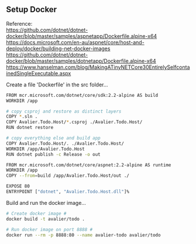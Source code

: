 
## Setup Docker

Reference:   
https://github.com/dotnet/dotnet-docker/blob/master/samples/aspnetapp/Dockerfile.alpine-x64   
https://docs.microsoft.com/en-au/aspnet/core/host-and-deploy/docker/building-net-docker-images   
https://github.com/dotnet/dotnet-docker/blob/master/samples/dotnetapp/Dockerfile.alpine-x64   
https://www.hanselman.com/blog/MakingATinyNETCore30EntirelySelfcontainedSingleExecutable.aspx

Create a file 'Dockerfile' in the src folder...

```bash
FROM mcr.microsoft.com/dotnet/core/sdk:2.2-alpine AS build
WORKDIR /app

# copy csproj and restore as distinct layers
COPY *.sln .
COPY Avalier.Todo.Host/*.csproj ./Avalier.Todo.Host/
RUN dotnet restore

# copy everything else and build app
COPY Avalier.Todo.Host/. ./Avalier.Todo.Host/
WORKDIR /app/Avalier.Todo.Host
RUN dotnet publish -c Release -o out

FROM mcr.microsoft.com/dotnet/core/aspnet:2.2-alpine AS runtime
WORKDIR /app
COPY --from=build /app/Avalier.Todo.Host/out ./

EXPOSE 80
ENTRYPOINT ["dotnet", "Avalier.Todo.Host.dll"]% 
```

Build and run the docker image...

```bash
# Create docker image #
docker build -t avalier/todo .

# Run docker image on port 8888 #
docker run --rm -p 8888:80 --name avalier-todo avalier/todo
```